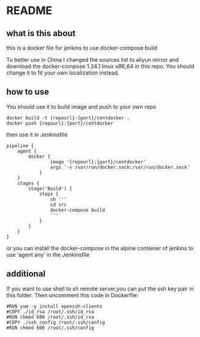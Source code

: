 # README

## what is this about
this is a docker file for jenkins to use docker-compose build

To better use in China I changed the sources list to aliyun mirror
and download the docker-compose 1.24.1 linux x86_64 in this repo.
You should change it to fit your own localization instead.


## how to use
You should use it to build image and push to your own repo

```
docker build -t {repourl}:{port}/centdocker .
docker push {repourl}:{port}/centdocker
```

then use it in  Jenkinsfile
```
pipeline {
    agent {
		docker {
				image '{repourl}:{port}/centdocker'
				args '-v /var/run/docker.sock:/var/run/docker.sock'
			}
	}
    stages {
        stage('Build') {
            steps {
				sh '''
				cd src
				docker-compose build
				'''
            }
        }
    }
}
```
or you can install the docker-compose in the alpine container of jenkins to use 'agent any' in the Jenkinsfile

## additional

If you want to use shell to sh remote server,you can put the ssh key pair in this folder.
Then uncomment this code in Dockerfile:
```
#RUN yum -y install openssh-clients
#COPY ./id_rsa /root/.ssh/id_rsa
#RUN chmod 600 /root/.ssh/id_rsa
#COPY ./ssh_config /root/.ssh/config
#RUN chmod 600 /root/.ssh/config
```
